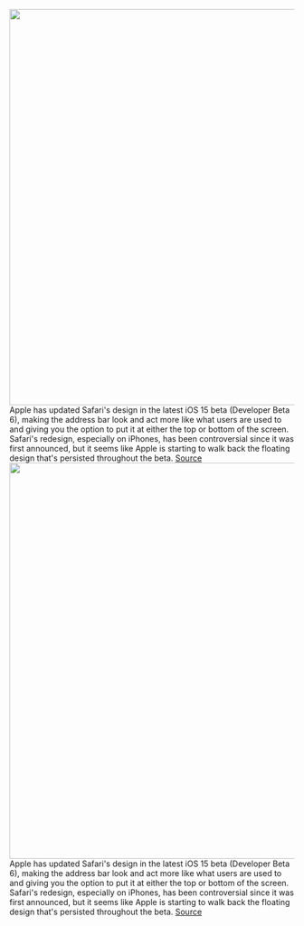 <img src='https://cdn.vox-cdn.com/thumbor/fJo9iNTkXnIO3VY6Vx_jkt5GaYQ=/0x0:2040x1360/1200x800/filters:focal(857x517:1183x843)/cdn.vox-cdn.com/uploads/chorus_image/image/69738015/acastro_200207_3900_Safari_0001.0.0.jpg' width='700px' /><br/>
Apple has updated Safari's design in the latest iOS 15 beta (Developer Beta 6), making the address bar look and act more like what users are used to and giving you the option to put it at either the top or bottom of the screen. Safari's redesign, especially on iPhones, has been controversial since it was first announced, but it seems like Apple is starting to walk back the floating design that's persisted throughout the beta.
<a href='https://www.theverge.com/2021/8/17/22629183/ios-15-beta-safar-address-bar-fix-options-accessible-controls'> Source <a/><img src='https://cdn.vox-cdn.com/thumbor/fJo9iNTkXnIO3VY6Vx_jkt5GaYQ=/0x0:2040x1360/1200x800/filters:focal(857x517:1183x843)/cdn.vox-cdn.com/uploads/chorus_image/image/69738015/acastro_200207_3900_Safari_0001.0.0.jpg' width='700px' /><br/>
Apple has updated Safari's design in the latest iOS 15 beta (Developer Beta 6), making the address bar look and act more like what users are used to and giving you the option to put it at either the top or bottom of the screen. Safari's redesign, especially on iPhones, has been controversial since it was first announced, but it seems like Apple is starting to walk back the floating design that's persisted throughout the beta.
<a href='https://www.theverge.com/2021/8/17/22629183/ios-15-beta-safar-address-bar-fix-options-accessible-controls'> Source <a/>